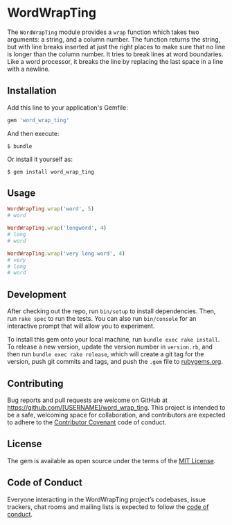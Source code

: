 # WordWrapTing

The `WordWrapTing` module provides a `wrap` function which takes two arguments: 
a string, and a column number. The function returns the string, but with line 
breaks inserted at just the right places to make sure that no line is longer 
than the column number. It tries to break lines at word boundaries. Like a word 
processor, it breaks the line by replacing the last space in a line with a newline.

## Installation

Add this line to your application's Gemfile:

```ruby
gem 'word_wrap_ting'
```

And then execute:

    $ bundle

Or install it yourself as:

    $ gem install word_wrap_ting

## Usage

```ruby
WordWrapTing.wrap('word', 5)
# word

WordWrapTing.wrap('longword', 4)
# long
# word

WordWrapTing.wrap('very long word', 4)
# very
# long
# word
```

## Development

After checking out the repo, run `bin/setup` to install dependencies. Then, run `rake spec` to run the tests. You can also run `bin/console` for an interactive prompt that will allow you to experiment.

To install this gem onto your local machine, run `bundle exec rake install`. To release a new version, update the version number in `version.rb`, and then run `bundle exec rake release`, which will create a git tag for the version, push git commits and tags, and push the `.gem` file to [rubygems.org](https://rubygems.org).

## Contributing

Bug reports and pull requests are welcome on GitHub at https://github.com/[USERNAME]/word_wrap_ting. This project is intended to be a safe, welcoming space for collaboration, and contributors are expected to adhere to the [Contributor Covenant](http://contributor-covenant.org) code of conduct.

## License

The gem is available as open source under the terms of the [MIT License](https://opensource.org/licenses/MIT).

## Code of Conduct

Everyone interacting in the WordWrapTing project’s codebases, issue trackers, chat rooms and mailing lists is expected to follow the [code of conduct](https://github.com/[USERNAME]/word_wrap_ting/blob/master/CODE_OF_CONDUCT.md).
